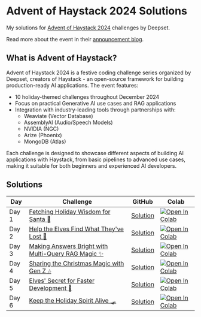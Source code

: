 # Advent of Haystack 2024 Solutions

My solutions for [Advent of Haystack 2024](https://haystack.deepset.ai/advent-of-haystack) challenges by Deepset.

Read more about the event in their [announcement blog](https://haystack.deepset.ai/blog/announcing-advent-2024).

## What is Advent of Haystack?

Advent of Haystack 2024 is a festive coding challenge series organized by Deepset, creators of Haystack - an open-source framework for building production-ready AI applications. The event features:

- 10 holiday-themed challenges throughout December 2024
- Focus on practical Generative AI use cases and RAG applications
- Integration with industry-leading tools through partnerships with:
  - Weaviate (Vector Database)
  - AssemblyAI (Audio/Speech Models)
  - NVIDIA (NGC)
  - Arize (Phoenix)
  - MongoDB (Atlas)

Each challenge is designed to showcase different aspects of building AI applications with Haystack, from basic pipelines to advanced use cases, making it suitable for both beginners and experienced AI developers.

## Solutions

| Day | Challenge | GitHub | Colab | 
|-----|-----------|--------|-------|
| Day 1 | [Fetching Holiday Wisdom for Santa 📖](https://haystack.deepset.ai/advent-of-haystack/day-1#challenge) | [Solution](Day_1_Enhancing_Pipeline.ipynb) | [![Open In Colab](https://colab.research.google.com/assets/colab-badge.svg)](https://colab.research.google.com/github/Prajwalsrinvas/advent_of_haystack_2024/blob/main/Day_1_Enhancing_Pipeline.ipynb) |
| Day 2 | [Help the Elves Find What They've Lost 🎄](https://haystack.deepset.ai/advent-of-haystack/day-2#challenge) | [Solution](Day_2_Weaviate_Day.ipynb) | [![Open In Colab](https://colab.research.google.com/assets/colab-badge.svg)](https://colab.research.google.com/github/Prajwalsrinvas/advent_of_haystack_2024/blob/main/Day_2_Weaviate_Day.ipynb) |
| Day 3 | [Making Answers Bright with Multi-Query RAG Magic ✨](https://haystack.deepset.ai/advent-of-haystack/day-3#challenge) | [Solution](Day_3_Multi_Query_Retrieval.ipynb) | [![Open In Colab](https://colab.research.google.com/assets/colab-badge.svg)](https://colab.research.google.com/github/Prajwalsrinvas/advent_of_haystack_2024/blob/main/Day_3_Multi_Query_Retrieval.ipynb) |
| Day 4 | [Sharing the Christmas Magic with Gen Z 🎶](https://haystack.deepset.ai/advent-of-haystack/day-4#challenge) | [Solution](Day_4_AssemblyAI.ipynb) | [![Open In Colab](https://colab.research.google.com/assets/colab-badge.svg)](https://colab.research.google.com/github/Prajwalsrinvas/advent_of_haystack_2024/blob/main/Day_4_AssemblyAI.ipynb) |
| Day 5 | [Elves' Secret for Faster Development 💨](https://haystack.deepset.ai/advent-of-haystack/day-5#challenge) | [Solution](Day_5_Deepset_Studio.ipynb) | [![Open In Colab](https://colab.research.google.com/assets/colab-badge.svg)](https://colab.research.google.com/github/Prajwalsrinvas/advent_of_haystack_2024/blob/main/Day_5_Deepset_Studio.ipynb) |
| Day 6 | [Keep the Holiday Spirit Alive 🛷](https://haystack.deepset.ai/advent-of-haystack/day-6#challenge) | [Solution](Day_6_NVIDIA_NIM.ipynb) | [![Open In Colab](https://colab.research.google.com/assets/colab-badge.svg)](https://colab.research.google.com/github/Prajwalsrinvas/advent_of_haystack_2024/blob/main/Day_6_NVIDIA_NIM.ipynb) |